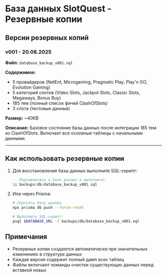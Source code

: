 # База данных SlotQuest - Резервные копии

## Версии резервных копий

### v001 - 20.08.2025
**Файл:** `database_backup_v001.sql`

**Содержимое:**
- 5 провайдеров (NetEnt, Microgaming, Pragmatic Play, Play'n GO, Evolution Gaming)
- 5 категорий слотов (Video Slots, Jackpot Slots, Classic Slots, Megaways, Bonus Buy)
- 185 тем (полный список фичей ClashOfSlots)
- 3 слота (тестовые данные)

**Размер:** ~40KB

**Описание:** Базовое состояние базы данных после интеграции 185 тем из ClashOfSlots. Включает все основные таблицы с начальными данными.

---

## Как использовать резервные копии

1. Для восстановления базы данных выполните SQL-скрипт:
   ```sql
   -- Подключитесь к базе данных и выполните:
   \i backups/db/database_backup_v001.sql
   ```

2. Или через Prisma:
   ```bash
   # Сбросить базу данных
   npx prisma db push --force-reset
   
   # Выполнить SQL-скрипт
   psql $DATABASE_URL -f backups/db/database_backup_v001.sql
   ```

## Примечания

- Резервные копии создаются автоматически при значительных изменениях в структуре данных
- Каждая версия содержит полный дамп всех таблиц
- Файлы включают команды очистки существующих данных перед вставкой новых